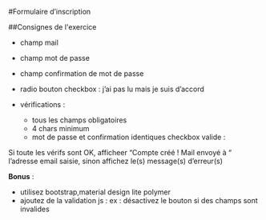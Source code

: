 #Formulaire d’inscription

##Consignes de l'exercice

* champ mail
* champ mot de passe
* champ confirmation de mot de passe
* radio bouton checkbox : j’ai pas lu mais je suis d’accord

* vérifications :
    * tous les champs obligatoires
    * 4 chars minimum
    * mot de passe et confirmation identiques
checkbox valide : 

Si toute les vérifs sont OK, afficheer “Compte créé ! Mail envoyé à “ l’adresse email saisie, sinon affichez le(s) message(s) d’erreur(s)

__Bonus__ : 

* utilisez bootstrap,material design lite	 	polymer
* ajoutez de la validation js : ex : désactivez le bouton si des champs sont invalides